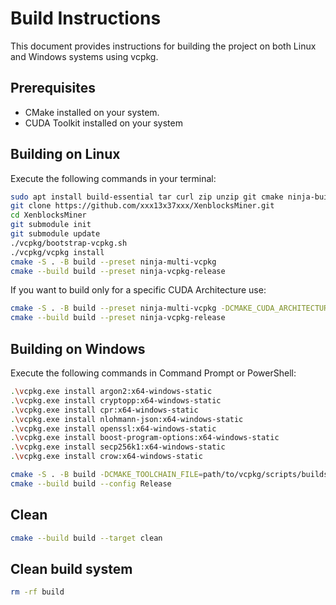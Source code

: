 # Build Instructions

This document provides instructions for building the project on both Linux and Windows systems using vcpkg.

## Prerequisites

- CMake installed on your system.
- CUDA Toolkit installed on your system

## Building on Linux

Execute the following commands in your terminal:

```bash
sudo apt install build-essential tar curl zip unzip git cmake ninja-build
git clone https://github.com/xxx13x37xxx/XenblocksMiner.git
cd XenblocksMiner
git submodule init
git submodule update
./vcpkg/bootstrap-vcpkg.sh
./vcpkg/vcpkg install
cmake -S . -B build --preset ninja-multi-vcpkg
cmake --build build --preset ninja-vcpkg-release
```

If you want to build only for a specific CUDA Architecture use:

```bash
cmake -S . -B build --preset ninja-multi-vcpkg -DCMAKE_CUDA_ARCHITECTURES=86
cmake --build build --preset ninja-vcpkg-release
```

## Building on Windows

Execute the following commands in Command Prompt or PowerShell:

```bash
.\vcpkg.exe install argon2:x64-windows-static
.\vcpkg.exe install cryptopp:x64-windows-static
.\vcpkg.exe install cpr:x64-windows-static
.\vcpkg.exe install nlohmann-json:x64-windows-static
.\vcpkg.exe install openssl:x64-windows-static
.\vcpkg.exe install boost-program-options:x64-windows-static
.\vcpkg.exe install secp256k1:x64-windows-static
.\vcpkg.exe install crow:x64-windows-static

cmake -S . -B build -DCMAKE_TOOLCHAIN_FILE=path/to/vcpkg/scripts/buildsystems/vcpkg.cmake -DVCPKG_TARGET_TRIPLET=x64-windows-static -DCMAKE_PREFIX_PATH=path/to/vcpkg/installed/x64-windows-static -DCMAKE_MSVC_RUNTIME_LIBRARY=MultiThreaded
cmake --build build --config Release
```

## Clean

```bash
cmake --build build --target clean
```

## Clean build system

```bash
rm -rf build
```
